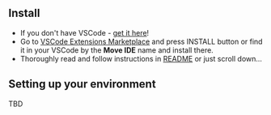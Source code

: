 ## Install

-  If you don't have VSCode - [get it here](https://code.visualstudio.com/download)!
- Go to [VSCode Extensions Marketplace](https://marketplace.visualstudio.com/items?itemName=damirka.move-ide) and press INSTALL button or find it in your VSCode by the **Move IDE** name and install there.
- Thoroughly read and follow instructions in [README](https://github.com/damirka/vscode-move-ide#move-ide-for-vscode) or just scroll down...

## Setting up your environment

TBD


